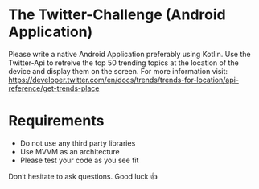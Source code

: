 # The Twitter-Challenge (Android Application)
Please write a native Android Application preferably using Kotlin. Use the Twitter-Api to retreive the top 50 trending topics at the location of the device and display them on the screen.
For more information visit: https://developer.twitter.com/en/docs/trends/trends-for-location/api-reference/get-trends-place

# Requirements
- Do not use any third party libraries
- Use MVVM as an architecture
- Please test your code as you see fit

Don’t hesitate to ask questions.
Good luck 👍
